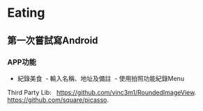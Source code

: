 # Eating
## 第一次嘗試寫Android
### APP功能
- 紀錄美食
  - 輸入名稱、地址及備註
  - 使用拍照功能紀錄Menu
 
Third Party Lib:  
https://github.com/vinc3m1/RoundedImageView.  
https://github.com/square/picasso.

